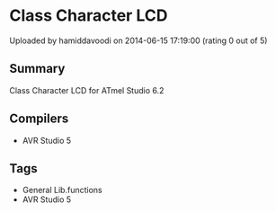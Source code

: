 # Class Character LCD

Uploaded by hamiddavoodi on 2014-06-15 17:19:00 (rating 0 out of 5)

## Summary

Class Character LCD for ATmel Studio 6.2

## Compilers

- AVR Studio 5

## Tags

- General Lib.functions
- AVR Studio 5
